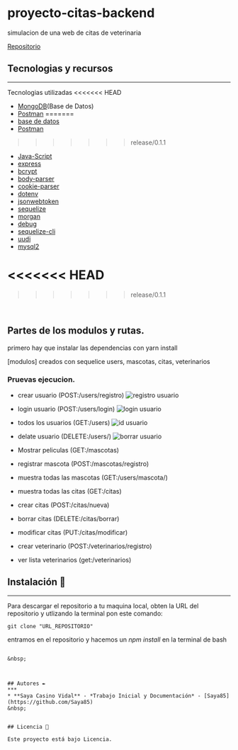 
# proyecto-citas-backend
simulacion de una web de citas de veterinaria
&nbsp;

[Repositorio](https://github.com/Saya85/proyecto-citas-backend.git)


## Tecnologias y recursos
***
Tecnologias utilizadas 
<<<<<<< HEAD
* [MongoDB](https://heroku.com/)(Base de Datos)
* [Postman](https://www.postman.com/downloads/) 
=======
* [base de datos](HEROKU.com)
* [Postman](https://www.postman.com/downloads/) 
>>>>>>> release/0.1.1
* [Java-Script](Json)
* [express](~4.16.1)
* [bcrypt](^5.0.1) 
* [body-parser](^1.19.1)
* [cookie-parser](~1.4.4)
* [dotenv](^14.3.2)
* [jsonwebtoken](8.5.1)
* [sequelize](^6.16.1)
* [morgan](~1.9.1)
* [debug](~2.6.9)
* [sequelize-cli](^6.4.1)
* [uudi](^8.3.2)
* [mysql2](^2.3.3)

<<<<<<< HEAD
=======

>>>>>>> release/0.1.1

&nbsp;

## Partes de los modulos y rutas.

primero hay que  instalar las dependencias con yarn install

[modulos]
 creados con sequelice
 users, mascotas, citas, veterinarios 

### Pruevas ejecucion.

- crear usuario (POST:/users/registro)
![registro usuario]()

- login usuario (POST:/users/login)
![login usuario]()

- todos los usuarios (GET:/users)
![id usuario]()

- delate usuario (DELETE:/users/)
![borrar usuario]()

- Mostrar peliculas (GET:/mascotas)
![]()

- registrar mascota (POST:/mascotas/registro)
![]()

- muestra todas las mascotas (GET:/users/mascota/)
![]()

- muestra todas las citas (GET:/citas)
![]()

- crear citas (POST:/citas/nueva)
![]()

- borrar citas (DELETE:/citas/borrar)
![]()

- modificar citas (PUT:/citas/modificar)
![]()

- crear veterinario (POST:/veterinarios/registro)
![]()
- ver lista veterinarios (get:/veterinarios)
![]()
## Instalación 🔧
***
Para descargar el repositorio a tu maquina local, obten la URL del repositorio y utlizando la terminal pon este comando:

```
git clone "URL_REPOSITORIO"
```
entramos en el repositorio y hacemos un *npm install* en la terminal de bash 
``` 

&nbsp;



## Autores ✒️
***
* **Saya Casino Vidal** - *Trabajo Inicial y Documentación* - [Saya85](https://github.com/Saya85)
&nbsp;


## Licencia 📄

Este proyecto está bajo Licencia.

